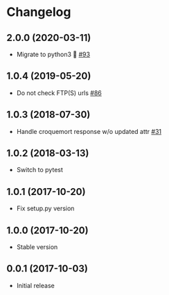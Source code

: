 # Changelog

## 2.0.0 (2020-03-11)

- Migrate to python3 🐍 [#93](https://github.com/opendatateam/udata-croquemort/pull/93)

## 1.0.4 (2019-05-20)

- Do not check FTP(S) urls [#86](https://github.com/opendatateam/udata-croquemort/pull/86)

## 1.0.3 (2018-07-30)

- Handle croquemort response w/o updated attr [#31](https://github.com/opendatateam/udata-croquemort/pull/31)

## 1.0.2 (2018-03-13)

- Switch to pytest

## 1.0.1 (2017-10-20)

- Fix setup.py version

## 1.0.0 (2017-10-20)

- Stable version

## 0.0.1 (2017-10-03)

- Initial release
